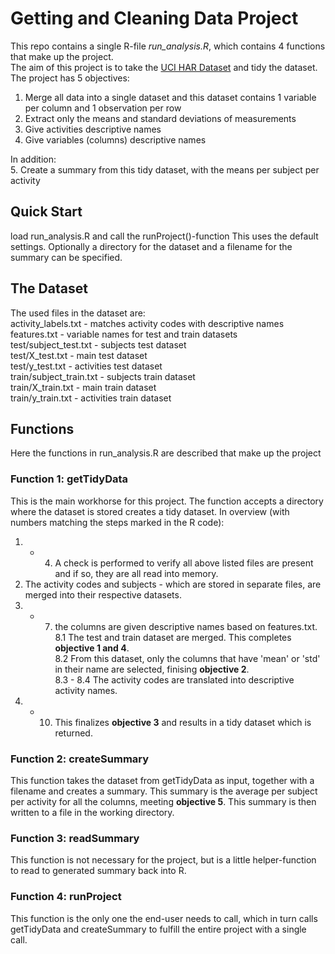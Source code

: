 # Getting and Cleaning Data Project

This repo contains a single R-file *run_analysis.R*, which contains 4 functions that make up the project.  
The aim of this project is to take the [UCI HAR Dataset](https://archive.ics.uci.edu/ml/datasets/Human+Activity+Recognition+Using+Smartphones) and tidy the dataset. 
The project has 5 objectives:

1. Merge all data into a single dataset and this dataset contains 1 variable per column and 1 observation per row
2. Extract only the means and standard deviations of measurements
3. Give activities descriptive names
4. Give variables (columns) descriptive names

In addition:  
5. Create a summary from this tidy dataset, with the means per subject per 
activity

## Quick Start
load run_analysis.R and call the runProject()-function
This uses the default settings. Optionally a directory for the dataset and a filename for the summary can be specified.

## The Dataset
The used files in the dataset are:  
activity_labels.txt - matches activity codes with descriptive names  
features.txt - variable names for test and train datasets  
test/subject_test.txt - subjects test dataset  
test/X_test.txt - main test dataset  
test/y_test.txt - activities test dataset  
train/subject_train.txt - subjects train dataset  
train/X_train.txt - main train dataset  
train/y_train.txt - activities train dataset  

## Functions
Here the functions in run_analysis.R are described that make up the project

### Function 1: getTidyData
This is the main workhorse for this project. The function accepts a directory
where the dataset is stored creates a tidy dataset. In overview (with numbers
matching the steps marked in the R code):   
1. - 4. A check is performed to verify all above listed files are present and if so, they are all 
read into memory.  
5. The activity codes and subjects - which are stored in separate files, are merged into their respective datasets.  
6. - 7. the columns are given descriptive names based on features.txt.   
8.1 The test and train dataset are merged. This completes **objective 1 and 4**.  
8.2 From this dataset, only the columns that have 'mean' or 'std' in their name are selected, finising **objective 2**.   
8.3 - 8.4 The activity codes are translated into descriptive activity names.   
9. - 10. This finalizes **objective 3** and results in a tidy dataset which is returned.  

### Function 2: createSummary
This function takes the dataset from getTidyData as input, together with a filename and creates a summary.
This summary is the average per subject per activity for all the columns, meeting **objective 5**.
This summary is then written to a file in the working directory.

### Function 3: readSummary
This function is not necessary for the project, but is a little helper-function to read to generated summary back into R.

### Function 4: runProject
This function is the only one the end-user needs to call, which in turn calls getTidyData and createSummary to fulfill the entire project with a single call.